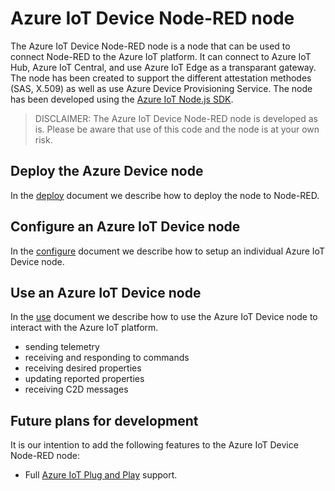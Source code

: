 # Azure IoT Device Node-RED node
The Azure IoT Device Node-RED node is a node that can be used to connect Node-RED to the Azure IoT platform. It can connect to Azure IoT Hub, Azure IoT Central, and use Azure IoT Edge as a transparant gateway. The node has been created to support the different attestation methodes (SAS, X.509) as well as use Azure Device Provisioning Service. The node has been developed using the [Azure IoT Node.js SDK](https://github.com/Azure/azure-iot-sdk-node/).

> DISCLAIMER: The Azure IoT Device Node-RED node is developed as is. Please be aware that use of this code and the node is at your own risk.

## Deploy the Azure Device node
In the [deploy](./DEPLOY.md) document we describe how to deploy the node to Node-RED.

## Configure an Azure IoT Device node
In the [configure](./CONFIGURE.md) document we describe how to setup an individual Azure IoT Device node.

## Use an Azure IoT Device node
In the [use](./USE.md) document we describe how to use the Azure IoT Device node to interact with the Azure IoT platform.
- sending telemetry
- receiving and responding to commands
- receiving desired properties
- updating reported properties
- receiving C2D messages

## Future plans for development
It is our intention to add the following features to the Azure IoT Device Node-RED node:
* Full [Azure IoT Plug and Play](https://docs.microsoft.com/en-us/azure/iot-pnp/overview-iot-plug-and-play) support.